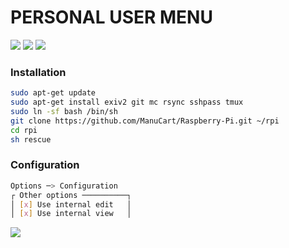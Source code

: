 
# PERSONAL USER MENU

[![](https://img.shields.io/badge/rpi-raspberry_pi-c51a4a.svg?style=for-the-badge)](https://www.raspberrypi.org/downloads/raspbian/)
[![](https://img.shields.io/badge/mc-midnight_commander-blue.svg?style=for-the-badge)](https://github.com/MidnightCommander/mc)
[![](https://img.shields.io/badge/tm-tmux-green.svg?style=for-the-badge)](https://github.com/tmux/tmux)

### Installation

```bash
sudo apt-get update
sudo apt-get install exiv2 git mc rsync sshpass tmux
sudo ln -sf bash /bin/sh
git clone https://github.com/ManuCart/Raspberry-Pi.git ~/rpi
cd rpi
sh rescue
```

### Configuration

```bash
Options ─> Configuration
┌ Other options ──────────┐ 
│ [x] Use internal edit   │
│ [x] Use internal view   │          
```

[![](https://img.shields.io/badge/(c)_2014--2018-MIT-yellow.svg?style=for-the-badge)](https://opensource.org/licenses/MIT)

